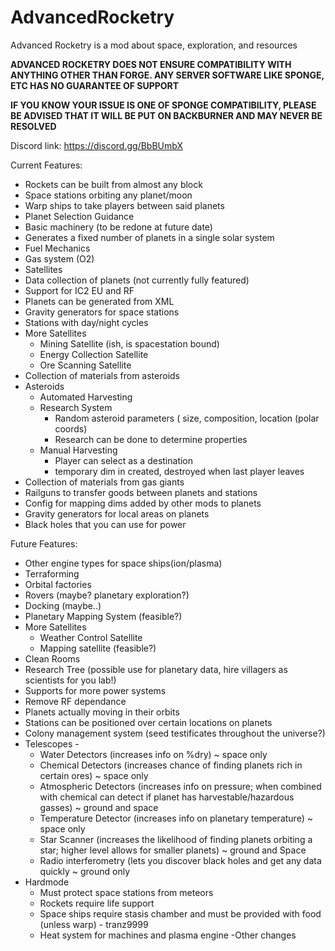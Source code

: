 # AdvancedRocketry
Advanced Rocketry is a mod about space, exploration, and resources

<b>ADVANCED ROCKETRY DOES NOT ENSURE COMPATIBILITY WITH ANYTHING OTHER THAN FORGE. ANY SERVER SOFTWARE LIKE SPONGE, ETC HAS NO GUARANTEE OF SUPPORT</b> 

<b>IF YOU KNOW YOUR ISSUE IS ONE OF SPONGE COMPATIBILITY, PLEASE BE ADVISED THAT IT WILL BE PUT ON BACKBURNER AND MAY NEVER BE RESOLVED</b>

Discord link: https://discord.gg/BbBUmbX

Current Features:



 - Rockets can be built from almost any block
 - Space stations orbiting any planet/moon
 - Warp ships to take players between said planets
 - Planet Selection Guidance
 - Basic machinery (to be redone at future date)
 - Generates a fixed number of planets in a single solar system
 - Fuel Mechanics
 - Gas system (O2)
 - Satellites
 - Data collection of planets (not currently fully featured)
 - Support for IC2 EU and RF
 - Planets can be generated from XML
 - Gravity generators for space stations
 - Stations with day/night cycles
 - More Satellites
   - Mining Satellite (ish, is spacestation bound)
   - Energy Collection Satellite
   - Ore Scanning Satellite
 - Collection of materials from asteroids
 - Asteroids
   - Automated Harvesting
   - Research System
      - Random asteroid parameters ( size, composition, location (polar coords)
      - Research can be done to determine properties
   - Manual Harvesting
      - Player can select as a destination
      - temporary dim in created, destroyed when last player leaves
 - Collection of materials from gas giants
 - Railguns to transfer goods between planets and stations
 - Config for mapping dims added by other mods to planets
 - Gravity generators for local areas on planets
 - Black holes that you can use for power



Future Features:

 - Other engine types for space ships(ion/plasma)
 - Terraforming
 - Orbital factories
 - Rovers (maybe? planetary exploration?)
 - Docking (maybe..)
 - Planetary Mapping System (feasible?)
 - More Satellites
   - Weather Control Satellite
   - Mapping satellite (feasible?)
 - Clean Rooms
 - Research Tree (possible use for planetary data, hire villagers as scientists for you lab!)
 - Supports for more power systems
 - Remove RF dependance
 - Planets actually moving in their orbits
 - Stations can be positioned over certain locations on planets
 - Colony management system (seed testificates throughout the universe?)
 - Telescopes - 
   - Water Detectors (increases info on %dry) ~ space only
   - Chemical Detectors (increases chance of finding planets rich in certain ores) ~ space only
   - Atmospheric Detectors (increases info on pressure; when combined with chemical can detect if planet has harvestable/hazardous gasses) ~ ground and space 
   - Temperature Detector (increases info on planetary temperature) ~ space only
   - Star Scanner (increases the likelihood of finding planets orbiting a star; higher level allows for smaller planets) ~ ground and Space
   - Radio interferometry (lets you discover black holes and get any data quickly  ~ ground only
 - Hardmode
   - Must protect space stations from meteors
   - Rockets require life support
   - Space ships require stasis chamber and must be provided with food (unless warp)  -  tranz9999
   - Heat system for machines and plasma engine
   -Other changes
